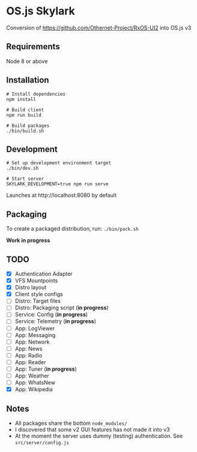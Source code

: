 # OS.js Skylark

Conversion of https://github.com/Othernet-Project/RxOS-UI2 into OS.js v3

## Requirements

Node 8 or above

## Installation

```
# Install dependencies
npm install

# Build client
npm run build

# Build packages
./bin/build.sh
```

## Development

```
# Set up development environment target
./bin/dev.sh

# Start server
SKYLARK_DEVELOPMENT=true npm run serve
```

Launches at http://localhost:8080 by default

## Packaging

To create a packaged distribution, run: `./bin/pack.sh`

**Work in progress**

## TODO

* [x] Authentication Adapter
* [x] VFS Mountpoints
* [x] Distro layout
* [x] Client style configs
* [ ] Distro: Target files
* [ ] Distro: Packaging script (**in progress**)
* [ ] Service: Config (**in progress**)
* [ ] Service: Telemetry (**in progress**)
* [ ] App: LogViewer
* [ ] App: Messaging
* [ ] App: Network
* [ ] App: News
* [ ] App: Radio
* [ ] App: Reader
* [ ] App: Tuner (**in progress**)
* [ ] App: Weather
* [ ] App: WhatsNew
* [x] App: Wikipedia

## Notes

* All packages share the bottom `node_modules/`
* I discovered that some v2 GUI features has not made it into v3
* At the moment the server uses dummy (testing) authentication. See `src/server/config.js`
